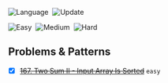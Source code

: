 ![Language](https://img.shields.io/badge/Language-python_3-important)&nbsp;
![Update](https://img.shields.io/badge/Last%20Update-August%2030,%202022-brightgreen)&nbsp;

![Easy](https://img.shields.io/badge/Easy-1-success)&nbsp;
![Medium](https://img.shields.io/badge/Medium-0-orange)&nbsp;
![Hard](https://img.shields.io/badge/Hard-0-red)


## Problems & Patterns

- [x] ~~[167. Two Sum II - Input Array Is Sorted](https://leetcode.com/problems/two-sum-ii-input-array-is-sorted/)~~ `easy`
